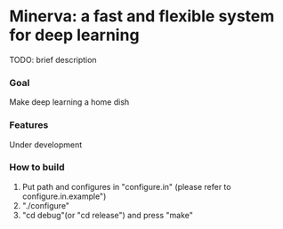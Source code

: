 # Minerva: a fast and flexible system for deep learning #

TODO: brief description

### Goal ###
Make deep learning a home dish

### Features ###
Under development

### How to build ###
1. Put path and configures in "configure.in" (please refer to configure.in.example")
2. "./configure"
3. "cd debug"(or "cd release") and press "make"
